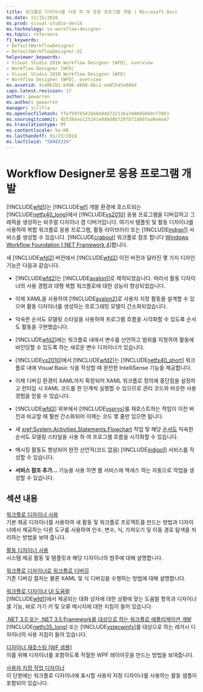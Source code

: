 ```yaml
---
title: 워크플로 디자이너를 사용 하 여 응용 프로그램 개발 | Microsoft Docs
ms.date: 11/15/2016
ms.prod: visual-studio-dev14
ms.technology: vs-workflow-designer
ms.topic: reference
f1_keywords:
- DefaultWorkflowDesigner
- DefaultWorkflowDesigner.UI
helpviewer_keywords:
- Visual Studio 2010 Workflow Designer [WFD], overview
- Workflow Designer [WFD]
- Visual Studio 2010 Workflow Designer [WFD]
- Workflow Designer [WFD], overview
ms.assetid: 4cd062b1-b496-4668-bbc1-ee85545e066d
caps.latest.revision: 17
author: gewarren
ms.author: gewarren
manager: jillfra
ms.openlocfilehash: ffefb9f6542bbbb44d732116a348045660cf78b3
ms.sourcegitcommit: 8b538eea125241e9d6d8b7297b72a66faa9a4a47
ms.translationtype: MT
ms.contentlocale: ko-KR
ms.lasthandoff: 01/23/2019
ms.locfileid: "58983220"
---
```

# <a name="developing-applications-with-the-workflow-designer"></a>Workflow Designer로 응용 프로그램 개발
[!INCLUDE[wfd1](../includes/wfd1-md.md)]는 [!INCLUDE[wf](../includes/wf-md.md)] 개발 환경에 호스트되는 [!INCLUDE[netfx40_long](../includes/netfx40-long-md.md)]에서 [!INCLUDE[vs2010](../includes/vs2010-md.md)] 응용 프로그램을 디버깅하고 그래픽을 생성하는 비주얼 디자이너 겸 디버거입니다. 여기서 템플릿 및 활동 디자이너를 사용하여 복합 워크플로 응용 프로그램, 활동 라이브러리 또는 [!INCLUDE[indigo1](../includes/indigo1-md.md)] 서비스를 생성할 수 있습니다. [!INCLUDE[crabout](../includes/crabout-md.md)] 워크플로 참조 합니다 [Windows Workflow Foundation &#91;.NET Framework 4&#93;](http://msdn.microsoft.com/library/9a23ea6b-d600-483e-89cd-8889cfec5f66)합니다.  
  
 새 [!INCLUDE[wfd2](../includes/wfd2-md.md)] 버전에서 [!INCLUDE[wfd2](../includes/wfd2-md.md)] 이전 버전과 달라진 몇 가지 디자인 기능은 다음과 같습니다.  
  
-   [!INCLUDE[wfd2](../includes/wfd2-md.md)]는 [!INCLUDE[avalon1](../includes/avalon1-md.md)]로 제작되었습니다. 따라서 활동 디자이너의 사용 경험과 대형 복합 워크플로에 대한 성능이 향상되었습니다.  
  
-   이제 XAML을 사용하여 [!INCLUDE[avalon2](../includes/avalon2-md.md)]로 사용자 지정 활동을 설계할 수 있으며 활동 디자이너를 생성하는 프로그래밍 모델이 간소화되었습니다.  
  
-   익숙한 순서도 모델링 스타일을 사용하여 프로그램 흐름을 시각화할 수 있도록 순서도 활동을 구현했습니다.  
  
-   [!INCLUDE[wfd2](../includes/wfd2-md.md)]에는 워크플로 내에서 변수를 선언하고 범위를 지정하여 활동에 바인딩할 수 있도록 하는 새로운 변수 디자이너가 있습니다.  
  
-   [!INCLUDE[vs2010](../includes/vs2010-md.md)]에서 [!INCLUDE[wfd2](../includes/wfd2-md.md)]는 [!INCLUDE[netfx40_short](../includes/netfx40-short-md.md)] 워크플로 내에 Visual Basic 식을 작성할 때 완전한 IntelliSense 기능을 제공합니다.  
  
-   이제 디버깅 환경이 XAML까지 확장되어 XAML 워크플로 정의에 중단점을 설정하고 런타임 시 XAML 코드를 한 단계씩 실행할 수 있으므로 관리 코드와 비슷한 사용 경험을 얻을 수 있습니다.  
  
-   [!INCLUDE[wfd2](../includes/wfd2-md.md)] 외부에서 [!INCLUDE[vsprvs](../includes/vsprvs-md.md)]를 재호스트하는 작업이 이전 버전과 비교할 때 훨씬 간소화되어 이제는 코드 몇 줄만 있으면 됩니다.  
  
-   새 <xref:System.Activities.Statements.Flowchart> 작업 및 해당 [순서도](../workflow-designer/flowchart-activity-designer.md) 익숙한 순서도 모델링 스타일을 사용 하 여 프로그램 흐름을 시각화할 수 있습니다.  
  
-   메시징 활동도 향상되어 완전 선언적(코드 없음) [!INCLUDE[indigo1](../includes/indigo1-md.md)] 서비스를 작성할 수 있습니다.  
  
-   **서비스 참조 추가...** 기능을 사용 하면 웹 서비스에 액세스 하는 자동으로 작업을 생성할 수 있습니다.  
  
## <a name="in-this-section"></a>섹션 내용  
 [워크플로 디자이너 사용](../workflow-designer/using-the-workflow-designer.md)  
 기본 제공 디자이너를 사용하여 새 활동 및 워크플로 프로젝트를 만드는 방법과 디자이너에서 제공하는 다른 도구를 사용하여 인수, 변수, 식, 가져오기 및 이동 경로 탐색을 처리하는 방법을 보여 줍니다.  
  
 [활동 디자이너 사용](../workflow-designer/using-the-activity-designers.md)  
 시스템 제공 활동 및 템플릿과 해당 디자이너의 범주에 대해 설명합니다.  
  
 [워크플로 디자이너로 워크플로 디버깅](../workflow-designer/debugging-workflows-with-the-workflow-designer.md)  
 기존 디버깅 절차는 물론 XAML 및 식 디버깅을 수행하는 방법에 대해 설명합니다.  
  
 [워크플로 디자이너 UI 도움말](../workflow-designer/workflow-designer-ui-help.md)  
 [!INCLUDE[wfd1](../includes/wfd1-md.md)]에서 제공되는 대화 상자에 대한 상황에 맞는 도움말 항목과 디자이너 셸 기능, 바로 가기 키 및 오류 메시지에 대한 지침이 들어 있습니다.  
  
 [.NET 3.0 또는 .NET 3.5 Framework를 대상으로 하는 워크플로 애플리케이션 개발](../workflow-designer/developing-workflow-applications-targeting-the-dotnet-3-0-or-dotnet-3-5-framework.md)  
 [!INCLUDE[netfx35_long](../includes/netfx35-long-md.md)] 또는 [!INCLUDE[vstecwinfx](../includes/vstecwinfx-md.md)]를 대상으로 하는 레거시 디자이너의 사용 지침이 들어 있습니다.  
  
 [디자이너 재호스팅 &#91;WF 샘플&#93;](http://msdn.microsoft.com/library/b676ad31-5f64-4d84-9a36-b4d7113a2f4d)  
 이를 위해 디자이너를 포함하도록 적절한 WPF 레이아웃을 만드는 방법을 보여줍니다.  
  
 [사용자 지정 작업 디자이너](http://msdn.microsoft.com/library/dcf14dca-ce6d-4278-96ba-062f0a679075)  
 이 단원에는 워크플로 디자이너에 표시할 사용자 지정 디자이너를 사용하는 활동 샘플이 포함되어 있습니다.